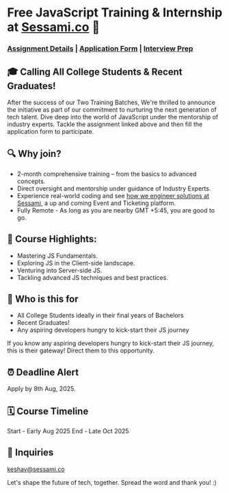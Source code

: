 # Free JavaScript Training & Internship at [Sessami.co](https://sessami.co/) 🚀

### [Assignment Details](Task1.md) | [Application Form](https://forms.gle/BnRXE1AcoJVR1x897) | [Interview Prep](InterviewPrep.md)

## 🎓 **Calling All College Students & Recent Graduates!**

After the success of our Two Training Batches, We're thrilled to announce the initiative as part of our commitment to nurturing the next generation of tech talent.
Dive deep into the world of JavaScript under the mentorship of industry experts.
Tackle the assignment linked above and then fill the application form to participate.

## 🔍 **Why join?**

- 2-month comprehensive training – from the basics to advanced concepts.
- Direct oversight and mentorship under guidance of Industry Experts.
- Experience real-world coding and see [how we engineer solutions at Sessami](Tech.md), a up and coming Event and Ticketing platform.
- Fully Remote - As long as you are nearby GMT +5:45, you are good to go.

## 📌 **Course Highlights**:

- Mastering JS Fundamentals.
- Exploring JS in the Client-side landscape.
- Venturing into Server-side JS.
- Tackling advanced JS techniques and best practices.

## 🤝 Who is this for

- All College Students ideally in their final years of Bachelors
- Recent Graduates!
- Any aspiring developers hungry to kick-start their JS journey

If you know any aspiring developers hungry to kick-start their JS journey, this is their gateway! Direct them to this opportunity.

## ⏰ **Deadline Alert**

Apply by 8th Aug, 2025.

## 🗓 Course Timeline

Start - Early Aug 2025
End - Late Oct 2025

## 📧 **Inquiries**

keshav@sessami.co

Let's shape the future of tech, together.
Spread the word and thank you! :)
